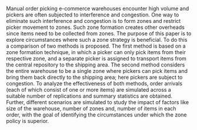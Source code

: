 Manual order picking e-commerce warehouses encounter high volume and pickers are often subjected to interference and congestion. One way to eliminate such interference and congestion is to form zones and restrict picker movement to zones. Such zone formation creates other overheads since items need to be collected from zones. The purpose of this paper is to explore circumstances where such a zone strategy is beneficial. To do this a comparison of two methods is proposed. The first method is based on a zone formation technique, in which a picker can only pick items from their respective zone, and a separate picker is assigned to transport items from the central repository to the shipping area. The second method considers the entire warehouse to be a single zone where pickers can pick items and bring them back directly to the shipping area; here pickers are subject to congestion. To analyze the effectiveness of both methods, order arrivals (each of which consist of one or more items) are simulated across a suitable number of replications and summary statistics are obtained. Further, different scenarios are simulated to study the impact of factors like size of the warehouse, number of zones and, number of items in each order, with the goal of identifying the circumstances under which the zone policy is superior.
